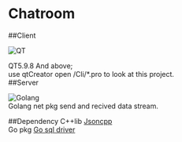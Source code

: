# Chatroom

##Client  

![QT](https://gss3.bdstatic.com/84oSdTum2Q5BphGlnYG/timg?wapp&quality=80&size=b150_150&subsize=20480&cut_x=0&cut_w=0&cut_y=0&cut_h=0&sec=1369815402&srctrace&di=0bfe7d27e95c6f35b70fce6b79b7bafb&wh_rate=null&src=http%3A%2F%2Fimgsrc.baidu.com%2Fforum%2Fpic%2Fitem%2F023b5bb5c9ea15cecc1c889cb7003af33b87b2b1.jpg)  

QT5.9.8 And above;  
use qtCreator open /Cli/*.pro to  look at this project.  
##Server  

![Golang](http://docscn.studygolang.com/doc/gopher/talks.png)  
Golang net pkg send and recived data stream.  





##Dependency 
C++lib [Jsoncpp](https://github.com/open-source-parsers/jsoncpp)  
Go pkg [Go sql driver](https://github.com/go-sql-driver/mysql)  
